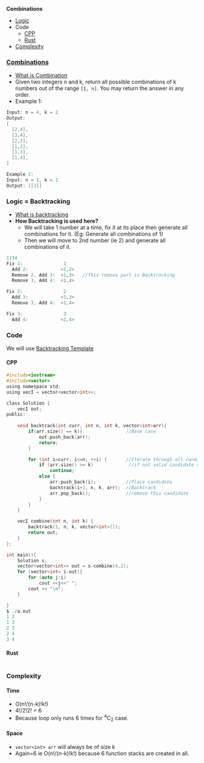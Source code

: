 **Combinations**
- [Logic](#l)
- Code
  - [CPP](#cpp)
  - [Rust](#rs)
- [Complexity](#c)

### [Combinations](https://leetcode.com/problems/combinations/)
- [What is Combination](/DS_Questions/Questions/Permutation_Combination)
- Given two integers n and k, return all possible combinations of k numbers out of the range `[1, n]`. You may return the answer in any order.
- Example 1:
```c
Input: n = 4, k = 2
Output:
[
  [2,4],
  [3,4],
  [2,3],
  [1,2],
  [1,3],
  [1,4],
]

Example 2:
Input: n = 1, k = 1
Output: [[1]]
```

<a name=l></a>
### Logic = Backtracking
- [What is backtracking](/DS_Questions/Algorithms/Backtracking/)
- **How Backtracking is used here?**
  - We will take 1 number at a time, fix it at its place then generate all combinations for it. (Eg: Generate all combinations of 1)
  - Then we will move to 2nd number (ie 2) and generate all combinations of it.
```c
1234
Fix 1:               1
  Add 2:            <1,2>
  Remove 2, Add 3:  <1,3>   //This remove part is Backtracking
  Remove 3, Add 4:  <1,4>

Fix 2:               2
  Add 3:            <1,3>
  Remove 3, Add 4:  <1,4>

Fix 3:               3
  Add 4:            <1,4>
```

### Code
We will use [Backtracking Template](/DS_Questions/Algorithms/Backtracking#tem)
<a name=cpp></a>
#### CPP
```c
#include<iostream>
#include<vector>
using namespace std;
using vecI = vector<vector<int>>;

class Solution {
    vecI out;
public:
    
    void backtrack(int curr, int n, int k, vector<int>arr){
        if(arr.size() == k){                //Base case
            out.push_back(arr);
            return;
        }

        for (int i=curr; i<=n; ++i) {       //Iterate through all candidates
            if (arr.size() >= k)             //if not valid candidate continue
                continue;
            else {                          
                arr.push_back(i);           //Place candidate
                backtrack(i+1, n, k, arr);  //Backtrack
                arr.pop_back();             //remove this candidate
            }
        }
    }

    vecI combine(int n, int k) {
        backtrack(1, n, k, vector<int>());
        return out;
    }
};

int main(){
    Solution s;
    vector<vector<int>> out = s.combine(4,2);
    for (vector<int> i:out){
        for (auto j:i)
            cout <<j<<" ";
        cout << "\n";
    }

}
$ ./a.out
1 2
1 3
2 3
2 4
3 4
```
<a name=rs></a>
#### Rust
```rs
```

<a name=c></a>
### Complexity
#### Time
- O(n!/(n-k)!k!)
- 4!/2!2! = 6
- Because loop only runs 6 times for <sup>4</sup>C<sub>2</sub> case.
#### Space
- `vector<int> arr` will always be of size k
- Again=6 ie O(n!/(n-k)!k!) because 6 function stacks are created in all.

